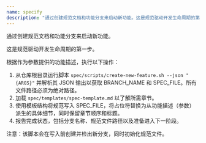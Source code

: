 ```yaml
---
name: specify
description: "通过创建规范文档和功能分支来启动新功能。这是规范驱动开发生命周期的第一步。"
---
```


通过创建规范文档和功能分支来启动新功能。

这是规范驱动开发生命周期的第一步。

根据作为参数提供的功能描述，执行以下操作：

1. 从仓库根目录运行脚本 `spec/scripts/create-new-feature.sh --json "{ARGS}"` 并解析其 JSON 输出以获取 BRANCH_NAME 和 SPEC_FILE。所有文件路径必须为绝对路径。
2. 加载 `spec/templates/spec-template.md` 以了解所需章节。
3. 使用模板结构将规范写入 SPEC_FILE，将占位符替换为从功能描述（参数）派生的具体细节，同时保留章节顺序和标题。
4. 报告完成状态，包括分支名称、规范文件路径以及准备进入下一阶段。

注意：该脚本会在写入前创建并检出新分支，同时初始化规范文件。
